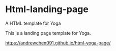 # Html-landing-page
A HTML template for Yoga

This is a landing page template for Yoga.

https://andrewchen091.github.io/html-yoga-page/